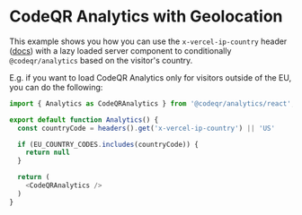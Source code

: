 # CodeQR Analytics with Geolocation

This example shows you how you can use the `x-vercel-ip-country` header ([docs](https://vercel.com/docs/edge-network/headers#x-vercel-ip-country)) with a lazy loaded server component to conditionally `@codeqr/analytics` based on the visitor's country.

E.g. if you want to load CodeQR Analytics only for visitors outside of the EU, you can do the following:

```ts
import { Analytics as CodeQRAnalytics } from '@codeqr/analytics/react';

export default function Analytics() {
  const countryCode = headers().get('x-vercel-ip-country') || 'US'

  if (EU_COUNTRY_CODES.includes(countryCode)) {
    return null
  }

  return (
    <CodeQRAnalytics />
  )
}
```
